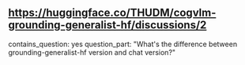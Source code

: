 ## https://huggingface.co/THUDM/cogvlm-grounding-generalist-hf/discussions/2

contains_question: yes
question_part: "What's the difference between grounding-generalist-hf version and chat version?"